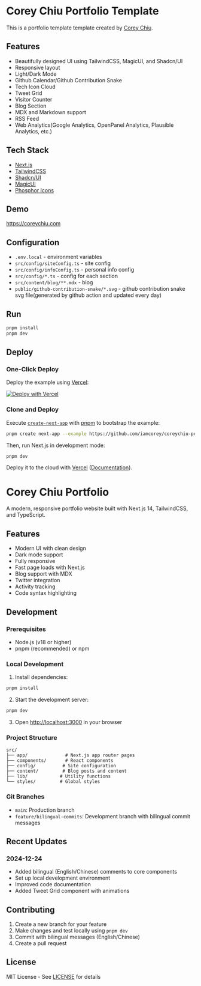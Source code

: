 # Corey Chiu Portfolio Template

This is a portfolio template template created by [Corey Chiu](https://coreychiu.com).


## Features
- Beautifully designed UI using TailwindCSS, MagicUI, and Shadcn/UI
- Responsive layout
- Light/Dark Mode
- Github Calendar/Github Contribution Snake
- Tech Icon Cloud
- Tweet Grid
- Visitor Counter 
- Blog Section
- MDX and Markdown support
- RSS Feed
- Web Analytics(Google Analytics, OpenPanel Analytics, Plausible Analytics, etc.)


## Tech Stack

- [Next.js](https://nextjs.org/)
- [TailwindCSS](https://tailwindcss.com/)
- [Shadcn/UI](https://ui.shadcn.com/)
- [MagicUI](https://magicui.design/)
- [Phosphor Icons](https://phosphoricons.com//)


## Demo

https://coreychiu.com


## Configuration

- `.env.local` - environment variables
- `src/config/siteConfig.ts` - site config
- `src/config/infoConfig.ts` - personal info config
- `src/config/*.ts` - config for each section
- `src/content/blog/**.mdx` - blog
- `public/github-contribution-snake/*.svg` - github contribution snake svg file(generated by github action and updated every day)

## Run

```bash
pnpm install
pnpm dev
```



## Deploy

### One-Click Deploy

Deploy the example using [Vercel](https://vercel.com?utm_source=github&utm_medium=readme&utm_campaign=vercel-examples):

[![Deploy with Vercel](https://vercel.com/button)](https://vercel.com/new/clone?repository-url=https://github.com/iamcorey/coreychiu-portfolio-template&project-name=coreychiu-portfolio-template&repository-name=coreychiu-portfolio-template)

### Clone and Deploy

Execute [`create-next-app`](https://github.com/vercel/next.js/tree/canary/packages/create-next-app) with [pnpm](https://pnpm.io/installation) to bootstrap the example:

```bash
pnpm create next-app --example https://github.com/iamcorey/coreychiu-portfolio-template coreychiu-portfolio-template
```

Then, run Next.js in development mode:

```bash
pnpm dev
```

Deploy it to the cloud with [Vercel](https://vercel.com/templates) ([Documentation](https://nextjs.org/docs/app/building-your-application/deploying)).


# Corey Chiu Portfolio

A modern, responsive portfolio website built with Next.js 14, TailwindCSS, and TypeScript.

## Features

- Modern UI with clean design
- Dark mode support
- Fully responsive
- Fast page loads with Next.js
- Blog support with MDX
- Twitter integration
- Activity tracking
- Code syntax highlighting

## Development

### Prerequisites

- Node.js (v18 or higher)
- pnpm (recommended) or npm

### Local Development

1. Install dependencies:
```bash
pnpm install
```

2. Start the development server:
```bash
pnpm dev
```

3. Open [http://localhost:3000](http://localhost:3000) in your browser

### Project Structure

```
src/
├── app/              # Next.js app router pages
├── components/       # React components
├── config/          # Site configuration
├── content/         # Blog posts and content
├── lib/            # Utility functions
└── styles/         # Global styles
```

### Git Branches

- `main`: Production branch
- `feature/bilingual-commits`: Development branch with bilingual commit messages

## Recent Updates

### 2024-12-24
- Added bilingual (English/Chinese) comments to core components
- Set up local development environment
- Improved code documentation
- Added Tweet Grid component with animations

## Contributing

1. Create a new branch for your feature
2. Make changes and test locally using `pnpm dev`
3. Commit with bilingual messages (English/Chinese)
4. Create a pull request

## License

MIT License - See [LICENSE](LICENSE) for details
